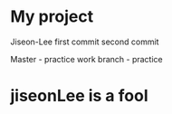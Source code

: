 My project
============
Jiseon-Lee
first commit
second commit

Master - practice
work branch - practice
<h1> jiseonLee is a fool </h1>
